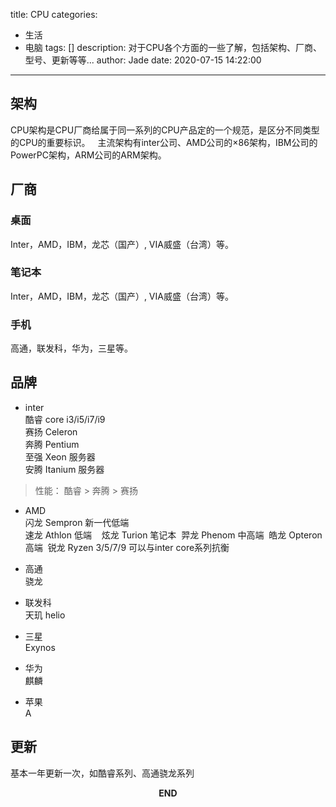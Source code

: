 title: CPU
categories:
  - 生活
  - 电脑
tags: []
description: 对于CPU各个方面的一些了解，包括架构、厂商、型号、更新等等...
author: Jade
date: 2020-07-15 14:22:00
---
## 架构
CPU架构是CPU厂商给属于同一系列的CPU产品定的一个规范，是区分不同类型的CPU的重要标识。  
主流架构有inter公司、AMD公司的×86架构，IBM公司的PowerPC架构，ARM公司的ARM架构。

## 厂商
### 桌面
Inter，AMD，IBM，龙芯（国产）, VIA威盛（台湾）等。
### 笔记本
Inter，AMD，IBM，龙芯（国产）, VIA威盛（台湾）等。
### 手机
高通，联发科，华为，三星等。

## 品牌
- inter  
酷睿 core i3/i5/i7/i9  
赛扬 Celeron   
奔腾 Pentium   
至强 Xeon 服务器  
安腾 Itanium 服务器 
> 性能： 酷睿 > 奔腾 > 赛扬

- AMD  
闪龙 Sempron 新一代低端  
速龙 Athlon 低端    
炫龙 Turion 笔记本  
羿龙 Phenom 中高端  
皓龙 Opteron 高端 
锐龙 Ryzen 3/5/7/9 可以与inter core系列抗衡  

- 高通  
骁龙

- 联发科  
天玑
helio

- 三星  
Exynos

- 华为  
麒麟

- 苹果  
A


## 更新
基本一年更新一次，如酷睿系列、高通骁龙系列



<p style="text-align: center"><strong>END</strong></p>